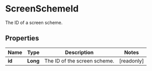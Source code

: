 

# ScreenSchemeId

The ID of a screen scheme.

## Properties

Name | Type | Description | Notes
------------ | ------------- | ------------- | -------------
**id** | **Long** | The ID of the screen scheme. |  [readonly]



